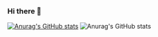 ### Hi there 👋

[![Anurag's GitHub stats](https://github-readme-stats.vercel.app/api?username=Mojtabarezaei4)](https://github.com/anuraghazra/github-readme-stats)
![Anurag's GitHub stats](https://github-readme-stats.vercel.app/api?username=Mojtabarezaei4&show_icons=true&theme=radical)

<!--
**Mojtabarezaei4/Mojtabarezaei4** is a ✨ _special_ ✨ repository because its `README.md` (this file) appears on your GitHub profile.

Here are some ideas to get you started:

- 🔭 I’m currently working on ...
- 🌱 I’m currently learning ...
- 👯 I’m looking to collaborate on ...
- 🤔 I’m looking for help with ...
- 💬 Ask me about ...
- 📫 How to reach me: ...
- 😄 Pronouns: ...
- ⚡ Fun fact: ...
-->

